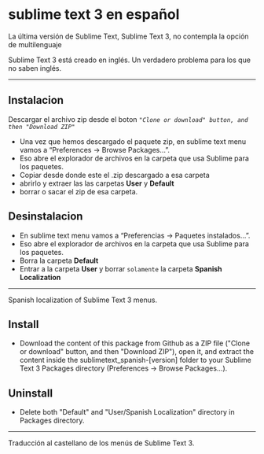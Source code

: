 # sublime text 3 en español

La última versión de Sublime Text, Sublime Text 3, no contempla la opción de multilenguaje

Sublime Text 3 está creado en inglés. Un verdadero problema para los que no saben inglés.

---

## Instalacion

Descargar el archivo zip desde el boton *`"Clone or download" button, and then "Download ZIP"`*

- Una vez que hemos descargado el paquete zip, en sublime text menu vamos a “Preferences -> Browse Packages…”.
- Eso abre el explorador de archivos en la carpeta que usa Sublime para los paquetes. 
- Copiar desde donde este el .zip descargado a esa carpeta
- abrirlo y extraer las las carpetas **User** y **Default**
- borrar o sacar el zip de esa carpeta.

## Desinstalacion

- En sublime text menu vamos a “Preferencias -> Paquetes instalados…”.
- Eso abre el explorador de archivos en la carpeta que usa Sublime para los paquetes. 
- Borra la carpeta **Default**
- Entrar a la carpeta **User** y borrar `solamente` la carpeta **Spanish Localization**


---

Spanish localization of Sublime Text 3 menus.

## Install

- Download the content of this package from Github as a ZIP file ("Clone or download" button, and then "Download ZIP"), open it, and extract the content inside the sublimetext_spanish-[version] folder to your Sublime Text 3 Packages directory (Preferences -> Browse Packages...).


## Uninstall

- Delete both "Default" and "User/Spanish Localization" directory in Packages directory.


---
Traducción al castellano de los menús de Sublime Text 3.
